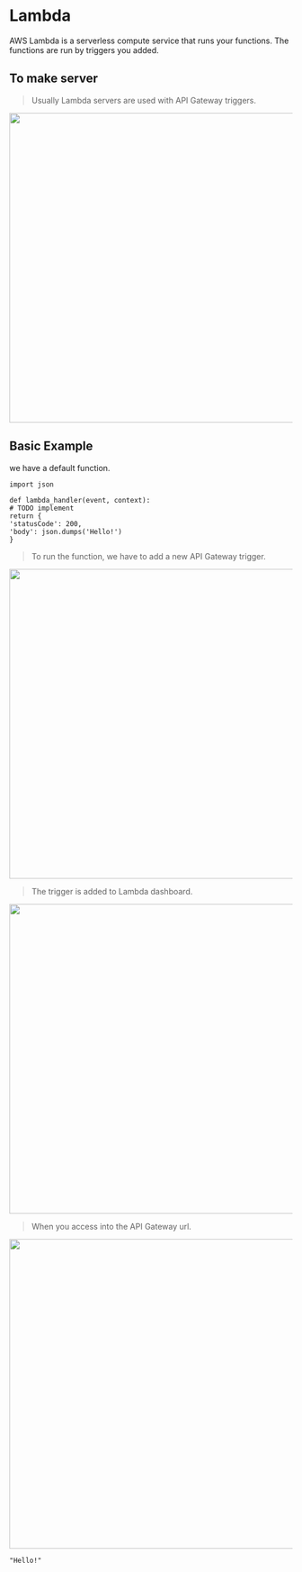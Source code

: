 # Lambda
AWS Lambda is a serverless compute service that runs your functions.
The functions are run by triggers you added.

## To make server
> Usually Lambda servers are used with API Gateway triggers.

<img src="https://user-images.githubusercontent.com/83811729/197516546-f6d55d7f-ba63-46b4-b9c2-723ab19fc5ac.png" width="550px">

## Basic Example
we have a default function.
```
import json

def lambda_handler(event, context):
# TODO implement
return {
'statusCode': 200,
'body': json.dumps('Hello!')
}
```

>To run the function, we have to add a new API Gateway trigger.
<img src="https://user-images.githubusercontent.com/83811729/197517985-1ecf8bc4-1e75-40d8-8b71-2963cd87ca0f.png" width="550px">

>The trigger is added to Lambda dashboard.
<img src="https://user-images.githubusercontent.com/83811729/197517765-64dd596a-b2a0-4250-b9d0-d686c1aed336.png" width="550px">

>When you access into the API Gateway url.
<img src="https://user-images.githubusercontent.com/83811729/197518235-38111f49-1d75-4e48-a148-70a3e4c34124.png" width="550px">

    "Hello!"